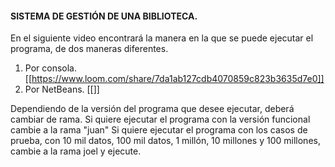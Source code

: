 #### SISTEMA DE GESTIÓN DE UNA BIBLIOTECA.

En el siguiente video encontrará la manera en la que se puede ejecutar el programa, de dos maneras diferentes.

1. Por consola. [[https://www.loom.com/share/7da1ab127cdb4070859c823b3635d7e0]]
2. Por NetBeans. [[]]

Dependiendo de la versión del programa que desee ejecutar, deberá cambiar de rama.
Si quiere ejecutar el programa con la versión funcional cambie a la rama "juan"
Si quiere ejecutar el programa con los casos de prueba, con 10 mil datos, 100 mil datos, 1 millón, 10 millones y 100 millones, cambie a la rama joel y ejecute.




